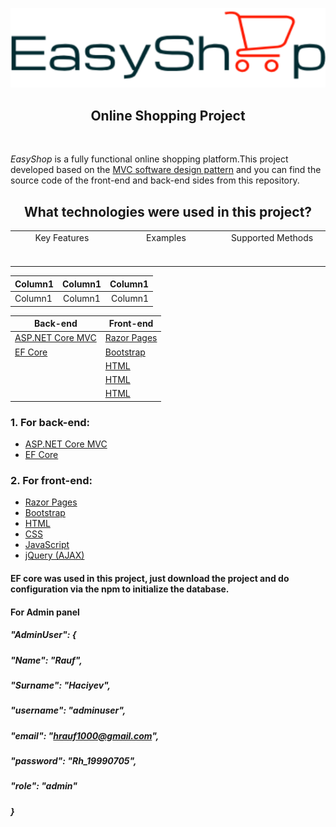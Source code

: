<p align="center">
  <img src="forReadME/logo.png">
</p>

<h2 align="center">Online Shopping Project</h2>
<br/>

*EasyShop* is a fully functional online shopping platform.This project developed based on the [MVC software design pattern](https://en.wikipedia.org/wiki/Model%E2%80%93view%E2%80%93controller) and you can find the source code of the front-end and back-end sides from this repository.

<h2 align="center">What technologies were used in this project?</h2>

<table>
  <tbody>
    <tr>
      <td align="center">Key Features<br>
        <span>&nbsp;&nbsp;&nbsp;&nbsp;&nbsp;&nbsp;&nbsp;&nbsp;</span>
        <span>&nbsp;&nbsp;&nbsp;&nbsp;&nbsp;&nbsp;&nbsp;&nbsp;</span>
        <span>&nbsp;&nbsp;&nbsp;&nbsp;&nbsp;&nbsp;&nbsp;&nbsp;</span>
        <span>&nbsp;&nbsp;&nbsp;&nbsp;&nbsp;&nbsp;&nbsp;&nbsp;</span>
        <span>&nbsp;&nbsp;&nbsp;&nbsp;&nbsp;&nbsp;&nbsp;&nbsp;</span>
        <span>&nbsp;&nbsp;&nbsp;&nbsp;&nbsp;&nbsp;&nbsp;&nbsp;</span>
        <span>&nbsp;&nbsp;&nbsp;&nbsp;&nbsp;&nbsp;&nbsp;&nbsp;</span>    
        <span>&nbsp;&nbsp;</span>
      </td>
      <td align="center">Examples<br>
        <span>&nbsp;&nbsp;&nbsp;&nbsp;&nbsp;&nbsp;&nbsp;&nbsp;</span>
        <span>&nbsp;&nbsp;&nbsp;&nbsp;&nbsp;&nbsp;&nbsp;&nbsp;</span>
        <span>&nbsp;&nbsp;&nbsp;&nbsp;&nbsp;&nbsp;&nbsp;&nbsp;</span>
        <span>&nbsp;&nbsp;&nbsp;&nbsp;&nbsp;&nbsp;&nbsp;&nbsp;</span>
        <span>&nbsp;&nbsp;&nbsp;&nbsp;&nbsp;&nbsp;&nbsp;&nbsp;</span>        
        <span>&nbsp;&nbsp;&nbsp;&nbsp;&nbsp;&nbsp;&nbsp;&nbsp;</span>
        <span>&nbsp;&nbsp;&nbsp;&nbsp;&nbsp;&nbsp;&nbsp;&nbsp;</span>
        <span>&nbsp;&nbsp;</span>
      </td>
      <td align="center">Supported Methods<br>
        <span>&nbsp;&nbsp;&nbsp;&nbsp;&nbsp;&nbsp;&nbsp;&nbsp;</span>
        <span>&nbsp;&nbsp;&nbsp;&nbsp;&nbsp;&nbsp;&nbsp;&nbsp;</span>
        <span>&nbsp;&nbsp;&nbsp;&nbsp;&nbsp;&nbsp;&nbsp;&nbsp;</span>
        <span>&nbsp;&nbsp;&nbsp;&nbsp;&nbsp;&nbsp;&nbsp;&nbsp;</span>    
        <span>&nbsp;&nbsp;&nbsp;&nbsp;&nbsp;&nbsp;&nbsp;&nbsp;</span>
        <span>&nbsp;&nbsp;&nbsp;&nbsp;&nbsp;&nbsp;&nbsp;&nbsp;</span>
        <span>&nbsp;&nbsp;&nbsp;&nbsp;&nbsp;&nbsp;&nbsp;&nbsp;</span>     
        <span>&nbsp;&nbsp;</span>        
      </td>
    </tr>
  </tbody>
</table>

<p align="center"></p>
<table>
    <thead>
        <tr>
            <th align="left">Column1</th>
            <th align="center">Column1</th>
            <th align="right">Column1</th>
        </tr>
    </thead>
    <tbody>
        <tr>
            <td align="left">Column1</td>
            <td align="center">Column1</td>
            <td align="right">Column1</td>
        </tr>
    </tbody>
</table>
<p></p>

| Back-end | Front-end |
| --- | --- |
| [ASP.NET Core MVC](https://docs.microsoft.com/en-us/aspnet/core/tutorials/first-mvc-app/start-mvc?view=aspnetcore-5.0&tabs=visual-studio) | [Razor Pages](https://docs.microsoft.com/en-us/aspnet/core/razor-pages/?view=aspnetcore-5.0&tabs=visual-studio) |
| [EF Core](https://docs.microsoft.com/en-us/ef/core/) | [Bootstrap](https://getbootstrap.com/docs/4.5/getting-started/introduction/) |
|  | [HTML](https://en.wikipedia.org/wiki/Model%E2%80%93view%E2%80%93controller) |
|  | [HTML](https://en.wikipedia.org/wiki/Model%E2%80%93view%E2%80%93controller) |
|  | [HTML](https://en.wikipedia.org/wiki/Model%E2%80%93view%E2%80%93controller) |

### 1. For back-end:
* [ASP.NET Core MVC](https://docs.microsoft.com/en-us/aspnet/core/tutorials/first-mvc-app/start-mvc?view=aspnetcore-5.0&tabs=visual-studio)
* [EF Core](https://docs.microsoft.com/en-us/ef/core/)

### 2. For front-end:
* [Razor Pages](https://docs.microsoft.com/en-us/aspnet/core/razor-pages/?view=aspnetcore-5.0&tabs=visual-studio)
* [Bootstrap](https://getbootstrap.com/docs/4.5/getting-started/introduction/)
* [HTML](https://en.wikipedia.org/wiki/Model%E2%80%93view%E2%80%93controller)
* [CSS](https://www.w3schools.com/css/)
* [JavaScript](https://www.w3schools.com/js/DEFAULT.asp)
* [jQuery (AJAX)](https://www.w3schools.com/jquery/jquery_ajax_intro.asp)




#### EF core was used in this project, just download the project and do configuration via the npm to initialize the database.

#### For Admin panel

##### "AdminUser": {
#####       "Name": "Rauf",
#####       "Surname": "Haciyev",
#####       "username": "adminuser",
#####       "email": "hrauf1000@gmail.com",
#####       "password": "Rh_19990705",
#####       "role": "admin"
#####     }
